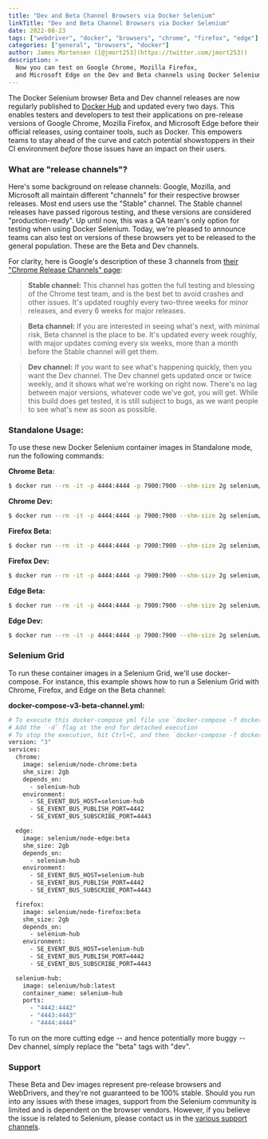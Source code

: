 ```yaml
---
title: "Dev and Beta Channel Browsers via Docker Selenium"
linkTitle: "Dev and Beta Channel Browsers via Docker Selenium"
date: 2022-08-23
tags: ["webdriver", "docker", "browsers", "chrome", "firefox", "edge"]
categories: ["general", "browsers", "docker"]
author: James Mortensen ([@jmort253](https://twitter.com/jmort253))
description: >
  Now you can test on Google Chrome, Mozilla Firefox, 
  and Microsoft Edge on the Dev and Beta channels using Docker Selenium
---
```


The Docker Selenium browser Beta and Dev channel releases are now regularly published to [Docker Hub](https://hub.docker.com/u/selenium) and updated every two days. This enables testers and developers to test their applications on pre-release versions of Google Chrome, Mozilla Firefox, and Microsoft Edge before their official releases, using container tools, such as Docker. This empowers teams to stay ahead of the curve and catch potential showstoppers in their CI environment _before_ those issues have an impact on their users.

### What are "release channels"?

Here's some background on release channels: Google, Mozilla, and Microsoft all maintain different "channels" for their respective browser releases. Most end users use the "Stable" channel. The Stable channel releases have passed rigorous testing, and these versions are considered "production-ready". Up until now, this was a QA team's only option for testing when using Docker Selenium. Today, we're pleased to announce teams can also test on versions of these browsers yet to be released to the general population. These are the Beta and Dev channels.

For clarity, here is Google's description of these 3 channels from [their "Chrome Release Channels" page](https://www.chromium.org/getting-involved/dev-channel/):

> **Stable channel:** This channel has gotten the full testing and blessing of the Chrome test team, and is the best bet to avoid crashes and other issues. It's updated roughly every two-three weeks for minor releases, and every 6 weeks for major releases.

> **Beta channel:** If you are interested in seeing what's next, with minimal risk, Beta channel is the place to be. It's updated every week roughly, with major updates coming every six weeks, more than a month before the Stable channel will get them.

> **Dev channel:** If you want to see what's happening quickly, then you want the Dev channel. The Dev channel gets updated once or twice weekly, and it shows what we're working on right now. There's no lag between major versions, whatever code we've got, you will get. While this build does get tested, it is still subject to bugs, as we want people to see what's new as soon as possible.


### Standalone Usage:

To use these new Docker Selenium container images in Standalone mode, run the following commands:

**Chrome Beta:**

```bash
$ docker run --rm -it -p 4444:4444 -p 7900:7900 --shm-size 2g selenium/standalone-chrome:beta
```

**Chrome Dev:**

```bash
$ docker run --rm -it -p 4444:4444 -p 7900:7900 --shm-size 2g selenium/standalone-chrome:dev
```

**Firefox Beta:**

```bash
$ docker run --rm -it -p 4444:4444 -p 7900:7900 --shm-size 2g selenium/standalone-firefox:beta
```

**Firefox Dev:**

```bash
$ docker run --rm -it -p 4444:4444 -p 7900:7900 --shm-size 2g selenium/standalone-firefox:dev
```

**Edge Beta:**

```bash
$ docker run --rm -it -p 4444:4444 -p 7900:7900 --shm-size 2g selenium/standalone-edge:beta
```

**Edge Dev:**

```bash
$ docker run --rm -it -p 4444:4444 -p 7900:7900 --shm-size 2g selenium/standalone-edge:dev
```

### Selenium Grid

To run these container images in a Selenium Grid, we'll use docker-compose. For instance, this example shows how to run a Selenium Grid with Chrome, Firefox, and Edge on the Beta channel:

**docker-compose-v3-beta-channel.yml:**
```bash
# To execute this docker-compose yml file use `docker-compose -f docker-compose-v3-beta-channel.yml up`
# Add the `-d` flag at the end for detached execution
# To stop the execution, hit Ctrl+C, and then `docker-compose -f docker-compose-v3-beta-channel.yml down`
version: "3"
services:
  chrome:
    image: selenium/node-chrome:beta
    shm_size: 2gb
    depends_on:
      - selenium-hub
    environment:
      - SE_EVENT_BUS_HOST=selenium-hub
      - SE_EVENT_BUS_PUBLISH_PORT=4442
      - SE_EVENT_BUS_SUBSCRIBE_PORT=4443

  edge:
    image: selenium/node-edge:beta
    shm_size: 2gb
    depends_on:
      - selenium-hub
    environment:
      - SE_EVENT_BUS_HOST=selenium-hub
      - SE_EVENT_BUS_PUBLISH_PORT=4442
      - SE_EVENT_BUS_SUBSCRIBE_PORT=4443

  firefox:
    image: selenium/node-firefox:beta
    shm_size: 2gb
    depends_on:
      - selenium-hub
    environment:
      - SE_EVENT_BUS_HOST=selenium-hub
      - SE_EVENT_BUS_PUBLISH_PORT=4442
      - SE_EVENT_BUS_SUBSCRIBE_PORT=4443

  selenium-hub:
    image: selenium/hub:latest
    container_name: selenium-hub
    ports:
      - "4442:4442"
      - "4443:4443"
      - "4444:4444"
```

To run on the more cutting edge -- and hence potentially more buggy -- Dev channel, simply replace the "beta" tags with "dev".

### Support

These Beta and Dev images represent pre-release browsers and WebDrivers, and they're not guaranteed to be 100% stable. Should you run into any issues with these images, support from the Selenium community is limited and is dependent on the browser vendors. However, if you believe the issue is related to Selenium, please contact us in the [various support channels](/support/).
